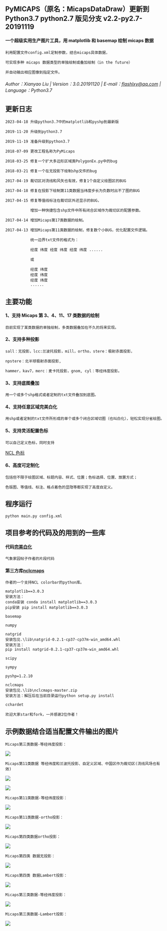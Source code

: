 ## PyMICAPS（原名：MicapsDataDraw）更新到 Python3.7 python2.7 版见分支 v2.2-py2.7-20191119

#### 一个超级实用生产图片工具，用 matplotlib 和 basemap 绘制 micaps 数据

    利用配置文件config.xml定制参数，结合micaps具体数据，

    可实现多种 micaps 数据类型的单独绘制或叠加绘制（in the future）

    并自动输出相应图像到指定文件。

###### Author：Xianyao Liu | Version：3.0.20191120 | E-mail：flashlxy@qq.com | Language：Python3.7

## 更新日志

    2023-04-18 升级python3.7中的matplotlib和pyshp到最新版
    
    2019-11-20 升级到python3.7

    2019-11-19 准备升级到python3.7

    2018-07-09 更改工程名称为PyMicaps

    2018-03-25 修复一个扩大多边形区域类PolygonEx.py中的bug

    2018-03-21 修复一个在无投影下绘制shp文件的bug

    2017-04-19 裁切区对流线和风矢也有效，修复1个自定义绘图区的BUG

    2017-04-18 修复在投影下绘制第11类数据当纬度步长为负数时出不了图的BUG

    2017-04-15 修复等值线标注在裁切区外还显示的BUG，

               增加一种快捷包含shp文件中所有闭合区域作为裁切区的配置参数。

    2017-04-14 增加Micaps第17类数据的绘制。

    2017-04-13 增加Micaps第11类数据的绘制，修复数个小BUG，优化配置文件逻辑。

               统一边界txt文件的格式为：

               经度 纬度 经度 纬度 经度 纬度 ......

               或

               经度 纬度
               经度 纬度
               经度 纬度
               ......

## 主要功能

#### 1、支持 Micaps 第 3、4、11、17 类数据的绘制

    目前实现了某类数据的单独绘制，多类数据叠加在不久的将来实现。

#### 2、支持多种投影

    sall：无投影，lcc:兰波托投影，mill，ortho，stere：极射赤面投影，

    npstere：北半球极射赤面投影,

    hammer，kav7，merc：麦卡托投影，gnom, cyl：等经纬度投影。

#### 3、支持底图叠加

    用一个或多个shp格式或者定制的txt文件叠加到底图。

#### 4、支持任意区域完美白化

    用shp或者定制的txt文件所形成的单个或多个闭合区域切图（也叫白化），轻松实现分省绘图。

#### 5、支持灵活配置色标

    可以自己定义色标，同时支持

[NCL 色标](http://www.ncl.ucar.edu/Document/Graphics/color_table_gallery.shtml)

#### 6、高度可定制化

    包括但不限于绘图区域、标题内容、样式、位置；色标选择、位置、放置方式；

    色版图、等值线、标注、格点着色的显隐等都实现了高度自定义。

## 程序运行

    python main.py config.xml

## 项目参考的代码及的用到的一些库

#### 代码[完美白化](http://bbs.06climate.com/forum.php?mod=viewthread&tid=42437)

    气象家园帖子作者的片段代码

#### 第三方库[nclcmaps](http://bbs.06climate.com/forum.php?mod=viewthread&tid=43521)

    作者的一个支持NCL colorbar的python库。

    matplotlib==3.0.3
    安装方法：
    conda安装 conda install matplotlib==3.0.3
    pip安装 pip install matplotlib==3.0.3

    basemap

    numpy

    natgrid
    安装包见.\lib\natgrid-0.2.1-cp37-cp37m-win_amd64.whl
    安装方法：
    pip install natgrid-0.2.1-cp37-cp37m-win_amd64.whl

    scipy

    sympy

    pyshp=1.2.10

    nclcmaps
    安装包见.\lib\nclcmaps-master.zip
    安装方法：解压后在当前目录运行python setup.py install

    cchardet

    欢迎大家star和fork，一并感谢2位作者！

## 示例数据结合适当配置文件输出的图片

    Micaps第三类数据-等经纬度投影：

![](https://github.com/flashlxy/MicapsDataDraw/raw/master/images/xz.png)

    Micaps第11类数据 等经纬度和兰波托投影、自定义区域、中国区作为裁切区(流线风场也有效)

![](https://github.com/flashlxy/MicapsDataDraw/raw/master/images/10.png)

![](https://github.com/flashlxy/MicapsDataDraw/raw/master/images/11.png)

    Micaps第11类数据-等经纬度投影：

![](https://github.com/flashlxy/MicapsDataDraw/raw/master/images/9.png)

    Micaps第11类数据-ortho投影：

![](https://github.com/flashlxy/MicapsDataDraw/raw/master/images/7.png)

    Micaps第四类数据ortho投影：

![](https://github.com/flashlxy/MicapsDataDraw/raw/master/images/3.png)

    Micaps第四类 数据无投影：

![](https://github.com/flashlxy/MicapsDataDraw/raw/master/images/2.png)

    Micaps第四类 数据Lambert投影：

![](https://github.com/flashlxy/MicapsDataDraw/raw/master/images/1.png)

    Micaps第三类数据-等经纬度投影：

![](https://github.com/flashlxy/MicapsDataDraw/raw/master/images/4.png)

    Micaps第三类数据-Lambert投影：

![](https://github.com/flashlxy/MicapsDataDraw/raw/master/images/lcc.png)
